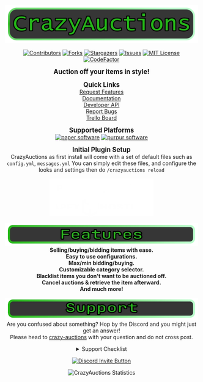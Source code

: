 <center><div align="center">

![CrazyAuctions](https://raw.githubusercontent.com/Crazy-Crew/Branding/main/crazyauctions/banner/webp/banner.webp)

[![Contributors][contributors-shield]][contributors-url]
[![Forks][forks-shield]][forks-url]
[![Stargazers][stars-shield]][stars-url]
[![Issues][issues-shield]][issues-url]
[![MIT License][license-shield]][license-url]
[![CodeFactor](https://www.codefactor.io/repository/github/crazy-crew/crazyauctions/badge)](https://www.codefactor.io/repository/github/crazy-crew/crazyauctions)

<big>**Auction off your items in style!**</big>

<big>**Quick Links**</big><br>
[Request Features](https://github.com/Crazy-Crew/CrazyAuctions/issues)<br>
[Documentation](https://docs.crazycrew.us/docs/category/crazyauctions)<br>
[Developer API](https://docs.crazycrew.us/docs/plugins/crazyauctions/guides/api/intro)<br>
[Report Bugs](https://github.com/Crazy-Crew/CrazyAuctions/issues)<br>
[Trello Board](https://trello.com/b/B9exh23d/crazyauctions)

<big>**Supported Platforms**</big><br>
[![paper software](https://cdn.jsdelivr.net/npm/@intergrav/devins-badges@3/assets/compact-minimal/supported/paper_vector.svg)](https://papermc.io/)
[![purpur software](https://cdn.jsdelivr.net/npm/@intergrav/devins-badges@3/assets/compact-minimal/supported/purpur_vector.svg)](https://purpurmc.org/)

<big>**Initial Plugin Setup**</big><br>
CrazyAuctions as first install will come with a set of default files such as `config.yml`, `messages.yml`
You can simply edit these files, and configure the looks and settings then do `/crazyauctions reload`<br>

[![Partnered with ApexHosting](https://raw.githubusercontent.com/Crazy-Crew/Branding/main/apex-banner-transparent.webp)](https://billing.apexminecrafthosting.com/aff.php?aff=5511)

![Features Banner](https://raw.githubusercontent.com/Crazy-Crew/Branding/main/crazyauctions/banner/webp/features.webp)<br>
**Selling/buying/bidding items with ease.**<br>
**Easy to use configurations.**<br>
**Max/min bidding/buying.**<br>
**Customizable category selector.**<br>
**Blacklist items you don't want to be auctioned off.**<br>
**Cancel auctions & retrieve the item afterward.**<br>
**And much more!**<br>

![Support Banner](https://raw.githubusercontent.com/Crazy-Crew/Branding/main/crazyauctions/banner/webp/support.webp)<br>
Are you confused about something? Hop by the Discord and you might just get an answer!<br>
Please head to [crazy-auctions](https://discord.com/channels/182615261403283459/1178545378564509786) with your question and do not cross post.<br>

<details>
<summary>Support Checklist</summary>

Please check to make sure that your question wasn't asked before, You can use `Ctrl+F` on Discord to look for past conversations.<br>
Describe your issue in detail, Don't just make it a bread crumb trail that has to be questioned out of you.<br>
Plugin Version i.e. `CrazyAuctions 3.3` **LATEST DOES NOT COUNT**<br>
Server Version & Server Type i.e. `Paper 1.21.1` or `Purpur 1.21.1` **LATEST DOES NOT COUNT**<br>
Send any console errors or files you have through https://mclo.gs/ - (We don't own the website, You have to copy the link and send it.)<br>
</details>

<!--[![Discord](https://discord.com/api/guilds/182615261403283459/widget.png?style=banner2)](https://discord.gg/badbones-s-live-chat-182615261403283459)<br>-->
[![Discord Invite Button](https://cdn.jsdelivr.net/npm/@intergrav/devins-badges@3/assets/cozy/social/discord-plural_vector.svg)](https://discord.gg/badbones-s-live-chat-182615261403283459)
</div>

![CrazyAuctions Statistics](https://bstats.org/signatures/bukkit/CrazyAuctions.svg)
</center>

[contributors-shield]: https://img.shields.io/github/contributors/Crazy-Crew/CrazyAuctions.svg?style=flat&logo=appveyor
[contributors-url]: https://github.com/Crazy-Crew/CrazyAuctions/graphs/contributors
[forks-shield]: https://img.shields.io/github/forks/Crazy-Crew/CrazyAuctions.svg?style=flat&logo=appveyor
[forks-url]: https://github.com/Crazy-Crew/CrazyAuctions/network/members
[stars-shield]: https://img.shields.io/github/stars/Crazy-Crew/CrazyAuctions.svg?style=flat&logo=appveyor
[stars-url]: https://github.com/Crazy-Crew/CrazyAuctions/stargazers
[issues-shield]: https://img.shields.io/github/issues/Crazy-Crew/CrazyAuctions.svg?style=flat&logo=appveyor
[issues-url]: https://github.com/Crazy-Crew/CrazyAuctions/issues
[license-shield]: https://img.shields.io/github/license/Crazy-Crew/CrazyAuctions.svg?style=flat&logo=appveyor
[license-url]: https://github.com/Crazy-Crew/CrazyAuctions/blob/main/LICENSE
